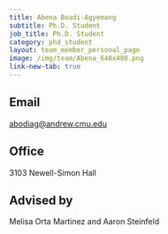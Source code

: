 ```yaml
---
title: Abena Boadi-Agyemang
subtitle: Ph.D. Student
job_title: Ph.D. Student
category: phd_student
layout: team_member_personal_page
image: /img/team/Abena_640x480.png
link-new-tab: true
---
```


## Email ## 
[abodiag@andrew.cmu.edu](mailto:abodiag@andrew.cmu.edu)

## Office ##
3103 Newell-Simon Hall

## Advised by ##
Melisa Orta Martinez and Aaron Steinfeld